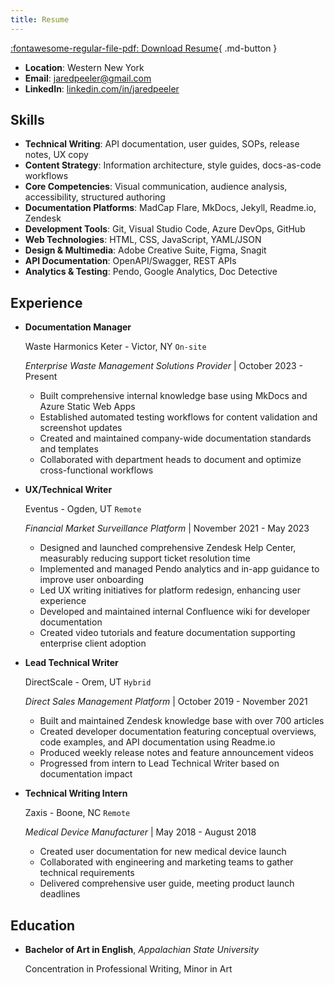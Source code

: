 ```yaml
---
title: Resume
---
```


[:fontawesome-regular-file-pdf: Download Resume](assets/pdfs/Technical_Writer_Jared_Peeler_Resume_2025.pdf){ .md-button }

- **Location**: Western New York
- **Email**: [jaredpeeler@gmail.com](mailto:jaredpeeler@gmail.com)
- **LinkedIn**: [linkedin.com/in/jaredpeeler](https://www.linkedin.com/in/jaredpeeler)

## Skills

- **Technical Writing**: API documentation, user guides, SOPs, release notes, UX copy
- **Content Strategy**: Information architecture, style guides, docs-as-code workflows
- **Core Competencies**: Visual communication, audience analysis, accessibility, structured authoring
- **Documentation Platforms**: MadCap Flare, MkDocs, Jekyll, Readme.io, Zendesk
- **Development Tools**: Git, Visual Studio Code, Azure DevOps, GitHub
- **Web Technologies**: HTML, CSS, JavaScript, YAML/JSON
- **Design & Multimedia**: Adobe Creative Suite, Figma, Snagit
- **API Documentation**: OpenAPI/Swagger, REST APIs
- **Analytics & Testing**: Pendo, Google Analytics, Doc Detective

## Experience

<div class="sessions" markdown>

- **Documentation Manager** 

    Waste Harmonics Keter - Victor, NY `On-site`
    
    *Enterprise Waste Management Solutions Provider* | October 2023 - Present

    - Built comprehensive internal knowledge base using MkDocs and Azure Static Web Apps
    - Established automated testing workflows for content validation and screenshot updates
    - Created and maintained company-wide documentation standards and templates
    - Collaborated with department heads to document and optimize cross-functional workflows

- **UX/Technical Writer**

    Eventus - Ogden, UT `Remote`
    
    *Financial Market Surveillance Platform* | November 2021 - May 2023

    - Designed and launched comprehensive Zendesk Help Center, measurably reducing support ticket resolution time
    - Implemented and managed Pendo analytics and in-app guidance to improve user onboarding
    - Led UX writing initiatives for platform redesign, enhancing user experience
    - Developed and maintained internal Confluence wiki for developer documentation
    - Created video tutorials and feature documentation supporting enterprise client adoption

- **Lead Technical Writer** 

    DirectScale - Orem, UT `Hybrid`
    
    *Direct Sales Management Platform* | October 2019 - November 2021

    - Built and maintained Zendesk knowledge base with over 700 articles
    - Created developer documentation featuring conceptual overviews, code examples, and API documentation using Readme.io
    - Produced weekly release notes and feature announcement videos
    - Progressed from intern to Lead Technical Writer based on documentation impact

- **Technical Writing Intern** 

    Zaxis - Boone, NC `Remote`
    
    *Medical Device Manufacturer* | May 2018 - August 2018

    - Created user documentation for new medical device launch
    - Collaborated with engineering and marketing teams to gather technical requirements
    - Delivered comprehensive user guide, meeting product launch deadlines

</div>

## Education

<div class="sessions" markdown>

- **Bachelor of Art in English**, *Appalachian State University*

    Concentration in Professional Writing, Minor in Art

</div>
